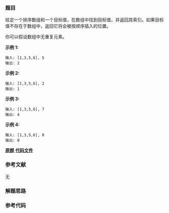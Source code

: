 ### 题目
给定一个排序数组和一个目标值，在数组中找到目标值，并返回其索引。如果目标值不存在于数组中，返回它将会被按顺序插入的位置。

你可以假设数组中无重复元素。

**示例 1:**

    
    
    输入: [1,3,5,6], 5
    输出: 2
    

**示例  2:**

    
    
    输入: [1,3,5,6], 2
    输出: 1
    

**示例 3:**

    
    
    输入: [1,3,5,6], 7
    输出: 4
    

**示例 4:**

    
    
    输入: [1,3,5,6], 0
    输出: 0
    

 **[原题](https://leetcode-cn.com/problems/search-insert-position/)**    **[代码文件]()**


### 参考文献
无

### 解题思路




### 参考代码

```go


```




